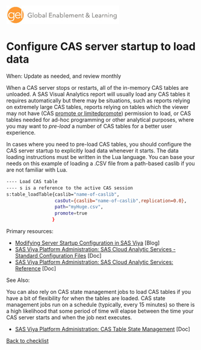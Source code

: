 ![Global Enablement & Learning](/img/gel_banner_logo_tech-partners.jpg)

# Configure CAS server startup to load data

<!--
SortString: 0650
Description: Configure CAS server startup to load data
Tags: New,Regular,Done
Topic: CAS
Essential: -
Authors: Scott McCauley
Frequency: Monthly
-->
When: Update as needed, and review monthly

When a CAS server stops or restarts, all of the in-memory CAS tables are unloaded. A SAS Visual Analytics report will usually load any CAS tables it requires automatically but there may be situations, such as reports relying on extremely large CAS tables, reports relying on tables which the viewer may not have (CAS [promote or limitedpromote](https://go.documentation.sas.com/doc/en/sasadmincdc/default/calauthzcas/n1bf0cwn6ae85gn1b64x2j0czu24.htm#n0tn6r1fc41vohn1bycmltsjhw6e)) permission to load, or CAS tables needed for ad-hoc programming or other analytical purposes, where you may want to *pre-load* a number of CAS tables for a better user experience.

In cases where you need to pre-load CAS tables, you should configure the CAS server startup to explicitly load data whenever it starts.  The data loading instructions must be written in the Lua language. You can base your needs on this example of loading a .CSV file from a path-based caslib if you are not familiar with Lua.

```sh
---- Load CAS table
---- s is a reference to the active CAS session
s:table_loadTable{caslib="name-of-caslib",
                  casOut={caslib="name-of-caslib",replication=0.0},
                  path="myHuge.csv",
                  promote=true
                 }
```

Primary resources:

* [Modifying Server Startup Configuration in SAS Viya](https://communities.sas.com/t5/SAS-Communities-Library/Modifying-Server-Startup-Configuration-in-SAS-Viya/ta-p/726824) [Blog]
* [SAS Viya Platform Administration: SAS Cloud Analytic Services - Standard Configuration Files](https://go.documentation.sas.com/doc/en/sasadmincdc/default/calserverscas/n05000viyaservers000000admin.htm#n05025viyaservers000000admin) [Doc]
* [SAS Viya Platform Administration: SAS Cloud Analytic Services: Reference](https://go.documentation.sas.com/doc/en/sasadmincdc/default/calserverscas/n08000viyaservers000000admin.htm#n08172viyaservers000000admin) [Doc]

See Also:

You can also rely on CAS state management jobs to load CAS tables if you have a bit of flexibility for when the tables are loaded.  CAS state management jobs run on a schedule (typically, every 15 minutes) so there is a high likelihood that some period of time will elapse between the time your CAS server starts and when the job next executes.

* [SAS Viya Platform Administration: CAS Table State Management](https://go.documentation.sas.com/doc/en/sasadmincdc/default/caldatamgmtcas/n150v9svjp42ron1hn9r496xj49m.htm) [Doc]

[Back to checklist](../checklist.md)